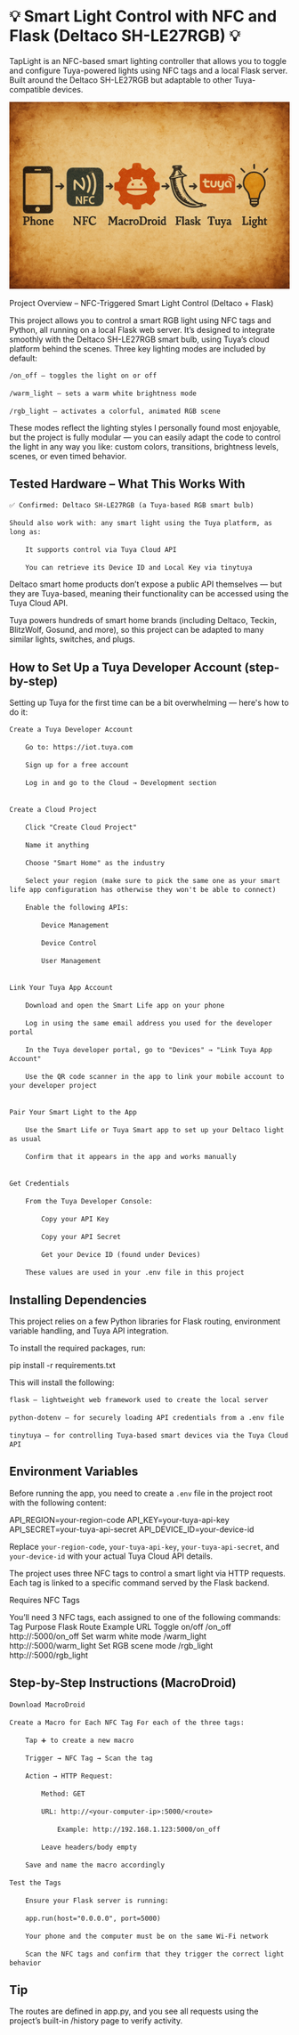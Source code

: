 # 💡 Smart Light Control with NFC and Flask (Deltaco SH-LE27RGB) 💡


TapLight is an NFC-based smart lighting controller that allows you to toggle and configure Tuya-powered lights using NFC tags and a local Flask server.
Built around the Deltaco SH-LE27RGB but adaptable to other Tuya-compatible devices.


![Communication Flow](intro.png)


Project Overview – NFC-Triggered Smart Light Control (Deltaco + Flask)

This project allows you to control a smart RGB light using NFC tags and Python, all running on a local Flask web server.
It’s designed to integrate smoothly with the Deltaco SH-LE27RGB smart bulb, using Tuya’s cloud platform behind the scenes.
Three key lighting modes are included by default:

    /on_off – toggles the light on or off

    /warm_light – sets a warm white brightness mode

    /rgb_light – activates a colorful, animated RGB scene


These modes reflect the lighting styles I personally found most enjoyable,
but the project is fully modular — you can easily adapt the code to control the light in any way you like:
custom colors, transitions, brightness levels, scenes, or even timed behavior.


## Tested Hardware – What This Works With

    ✅ Confirmed: Deltaco SH-LE27RGB (a Tuya-based RGB smart bulb)

    Should also work with: any smart light using the Tuya platform, as long as:

        It supports control via Tuya Cloud API

        You can retrieve its Device ID and Local Key via tinytuya


Deltaco smart home products don’t expose a public API themselves —
but they are Tuya-based, meaning their functionality can be accessed using the Tuya Cloud API.

Tuya powers hundreds of smart home brands (including Deltaco, Teckin, BlitzWolf, Gosund, and more),
so this project can be adapted to many similar lights, switches, and plugs.


## How to Set Up a Tuya Developer Account (step-by-step)


Setting up Tuya for the first time can be a bit overwhelming — here's how to do it:

    Create a Tuya Developer Account

        Go to: https://iot.tuya.com

        Sign up for a free account

        Log in and go to the Cloud → Development section

    
    Create a Cloud Project

        Click "Create Cloud Project"
        
        Name it anything 
        
        Choose "Smart Home" as the industry

        Select your region (make sure to pick the same one as your smart life app configuration has otherwise they won't be able to connect)

        Enable the following APIs:

            Device Management

            Device Control

            User Management

    
    Link Your Tuya App Account

        Download and open the Smart Life app on your phone

        Log in using the same email address you used for the developer portal

        In the Tuya developer portal, go to "Devices" → "Link Tuya App Account"

        Use the QR code scanner in the app to link your mobile account to your developer project

    
    Pair Your Smart Light to the App

        Use the Smart Life or Tuya Smart app to set up your Deltaco light as usual

        Confirm that it appears in the app and works manually

    
    Get Credentials

        From the Tuya Developer Console:

            Copy your API Key

            Copy your API Secret

            Get your Device ID (found under Devices)

        These values are used in your .env file in this project

## Installing Dependencies

This project relies on a few Python libraries for Flask routing, environment variable handling, and Tuya API integration.

To install the required packages, run:

pip install -r requirements.txt

This will install the following:

    flask – lightweight web framework used to create the local server

    python-dotenv – for securely loading API credentials from a .env file

    tinytuya – for controlling Tuya-based smart devices via the Tuya Cloud API

## Environment Variables

Before running the app, you need to create a `.env` file in the project root with the following content:

API_REGION=your-region-code 
API_KEY=your-tuya-api-key 
API_SECRET=your-tuya-api-secret 
API_DEVICE_ID=your-device-id

Replace `your-region-code`, `your-tuya-api-key`, `your-tuya-api-secret`, and `your-device-id` with your actual Tuya Cloud API details.

The project uses three NFC tags to control a smart light via HTTP requests.
Each tag is linked to a specific command served by the Flask backend.

Requires NFC Tags

You’ll need 3 NFC tags, each assigned to one of the following commands:
Tag Purpose	Flask Route	Example URL
Toggle on/off	       /on_off	http://<your-ip>:5000/on_off
Set warm white mode	/warm_light	http://<your-ip>:5000/warm_light
Set RGB scene mode	/rgb_light	http://<your-ip>:5000/rgb_light


## Step-by-Step Instructions (MacroDroid)

    Download MacroDroid

    Create a Macro for Each NFC Tag For each of the three tags:

        Tap ➕ to create a new macro

        Trigger → NFC Tag → Scan the tag

        Action → HTTP Request:

            Method: GET

            URL: http://<your-computer-ip>:5000/<route>

                Example: http://192.168.1.123:5000/on_off

            Leave headers/body empty

        Save and name the macro accordingly

    Test the Tags

        Ensure your Flask server is running:

        app.run(host="0.0.0.0", port=5000)

        Your phone and the computer must be on the same Wi-Fi network

        Scan the NFC tags and confirm that they trigger the correct light behavior

## Tip

The routes are defined in app.py, and you see all requests using the project’s built-in /history page to verify activity.




